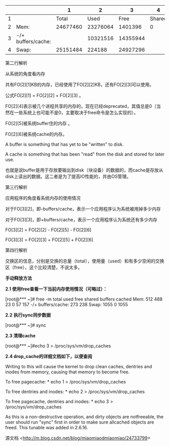 |      |                      | 1        | 2        | 3        | 4      | 5       | 6        |
| ---- | -------------------- | -------- | -------- | -------- | ------ | ------- | -------- |
| 1    |                      | Total    | Used     | Free     | Shared | Buffers | cached   |
| 2    | Mem:                 | 24677460 | 23276064 | 1401396  | 0      | 870540  | 12084008 |
| 3    | -/+   buffers/cache: |          | 10321516 | 14355944 |        |         |          |
| 4    | Swap:                | 25151484 | 224188   | 24927296 |        |         |          |

第二行解析

从系统的角度看内存

共有FO[2][1]KB的内存，已经使用了FO[2][2]KB，还有FO[2][3]可以使用。

公式FO[2][1] = FO[2][2] + FO[2][3] 。

FO[2][4]表示被几个进程共享的内存的，现在已经deprecated，其值总是0（当然在一些系统上也可能不是0，主要取决于free命令是怎么实现的）。

FO[2][5]被系统buffer住的内存 。

FO[2][6]被系统cache的内存。

A buffer is something that has yet to be "written" to disk. 

A cache is something that has been "read" from the disk and stored for later use.

也就是说buffer是用于存放要输出到disk（块设备）的数据的，而cache是存放从disk上读出的数据。这二者是为了提高IO性能的，并由OS管理。

第三行解析

应用程序的角度看系统内存的使用情况

对于FO[3][2]，即-buffers/cache，表示一个应用程序认为系统被用掉多少内存

对于FO[3][3]，即+buffers/cache，表示一个应用程序认为系统还有多少内存

FO[3][2] = FO[2][2] - FO[2][5] - FO[2][6]

FO[3][3] = FO[2][3] + FO[2][5] + FO[2][6]

第四行解析

交换区的信息，分别是交换的总量（total），使用量（used）和有多少空闲的交换区（free），这个比较清楚，不说太多。

 

**手动释放方法** 

**2.1 使用free查看一下当前内存使用情况（可略过）：** 

[root@*** ~]# free -m
 total       used       free     shared    buffers     cached
 Mem:           512        488         23          0         57        157
 -/+ buffers/cache:        273        238 Swap:         1055          0       1055

**2.2** **执行****sync****同步数据**

[root@*** ~]# sync

**2.3 清理cache**

[root@*** ~]#echo 3 > /proc/sys/vm/drop_caches

**2.4 drop_cache的详细文档如下，以便查阅**

Writing to this will cause the kernel to drop clean caches, dentries and inodes from memory, causing that memory to become free.

 To free pagecache:
 \* echo 1 > /proc/sys/vm/drop_caches

To free dentries and inodes:
 \* echo 2 > /proc/sys/vm/drop_caches

To free pagecache, dentries and inodes:
 \* echo 3 > /proc/sys/vm/drop_caches

As this is a non-destructive operation, and dirty objects are notfreeable, the user should run "sync" first in order to make sure allcached objects are freed.
 This tunable was added in 2.6.16.

 

源文档 <<http://m.blog.csdn.net/blog/miaomiaodmiaomiao/24733799>> 

 

 
